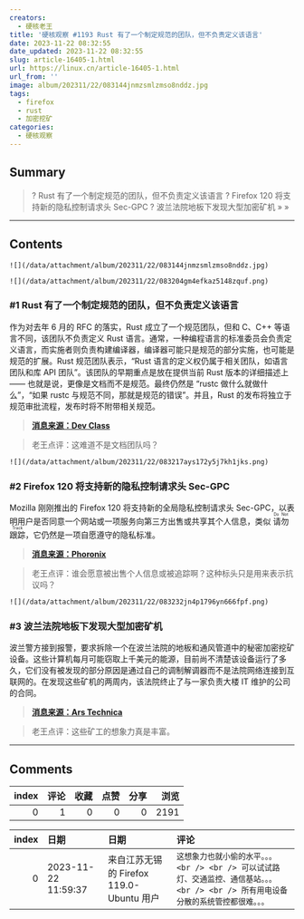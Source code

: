 ```yaml
---
creators:
  - 硬核老王
title: '硬核观察 #1193 Rust 有了一个制定规范的团队，但不负责定义该语言'
date: 2023-11-22 08:32:55
date_updated: 2023-11-22 08:32:55
slug: article-16405-1.html
url: https://linux.cn/article-16405-1.html
url_from: ''
image: album/202311/22/083144jnmzsmlzmso8nddz.jpg
tags:
  - firefox
  - rust
  - 加密挖矿
categories:
  - 硬核观察
---
```


## Summary

> ? Rust 有了一个制定规范的团队，但不负责定义该语言
> ? Firefox 120 将支持新的隐私控制请求头 Sec-GPC
> ? 波兰法院地板下发现大型加密矿机
> » 
> »

***

<!-- more -->

## Contents

`![](/data/attachment/album/202311/22/083144jnmzsmlzmso8nddz.jpg)`

`![](/data/attachment/album/202311/22/083204gm4efkaz5148zquf.png)`

### #1 Rust 有了一个制定规范的团队，但不负责定义该语言

作为对去年 6 月的 RFC 的落实，Rust 成立了一个规范团队，但和 C、C++ 等语言不同，该团队不负责定义 Rust 语言。通常，一种编程语言的标准委员会负责定义语言，而实施者则负责构建编译器，编译器可能只是规范的部分实施，也可能是规范的扩展。Rust 规范团队表示，“Rust 语言的定义权仍属于相关团队，如语言团队和库 API 团队”。该团队的早期重点是放在提供当前 Rust 版本的详细描述上 —— 也就是说，更像是文档而不是规范。最终仍然是 “rustc 做什么就做什么”，“如果 rustc 与规范不同，那就是规范的错误”。并且，Rust 的发布将独立于规范审批流程，发布时将不附带相关规范。

> 
> **[消息来源：Dev Class](https://devclass.com/2023/11/17/rust-now-has-a-specification-team-but-it-will-not-define-the-language/)**
> 
> 
> 

> 
> 老王点评：这难道不是文档团队吗？
> 
> 
> 

`![](/data/attachment/album/202311/22/083217ays172y5j7kh1jks.png)`

### #2 Firefox 120 将支持新的隐私控制请求头 Sec-GPC

Mozilla 刚刚推出的 Firefox 120 将支持新的全局隐私控制请求头 Sec-GPC，以表明用户是否同意一个网站或一项服务向第三方出售或共享其个人信息，类似 <ruby> 请勿跟踪 <rt>  Do Not Track </rt></ruby>，它仍然是一项自愿遵守的隐私标准。

> 
> **[消息来源：Phoronix](https://www.phoronix.com/news/Firefox-120-Available)**
> 
> 
> 

> 
> 老王点评：谁会愿意被出售个人信息或被追踪啊？这种标头只是用来表示抗议吗？
> 
> 
> 

`![](/data/attachment/album/202311/22/083232jn4p1796yn666fpf.png)`

### #3 波兰法院地板下发现大型加密矿机

波兰警方接到报警，要求拆除一个在波兰法院的地板和通风管道中的秘密加密挖矿设备。这些计算机每月可能窃取上千美元的能源，目前尚不清楚该设备运行了多久，它们没有被发现的部分原因是通过自己的调制解调器而不是法院网络连接到互联网的。在发现这些矿机的两周内，该法院终止了与一家负责大楼 IT 维护的公司的合同。

> 
> **[消息来源：Ars Technica](https://arstechnica.com/tech-policy/2023/11/secret-cryptomining-rig-found-hidden-in-the-floors-of-a-polish-court/)**
> 
> 
> 

> 
> 老王点评：这些矿工的想象力真是丰富。
> 
> 
>

***

## Comments


|   index |   评论 |   收藏 |   点赞 |   分享 |   浏览 |
|--------:|-------:|-------:|-------:|-------:|-------:|
|       0 |      1 |      0 |      0 |      0 |   2191 |

|   index | 日期                | 日期                                     | 评论                                                                                                                                   |
|--------:|:--------------------|:-----------------------------------------|:---------------------------------------------------------------------------------------------------------------------------------------|
|       0 | 2023-11-22 11:59:37 | 来自江苏无锡的 Firefox 119.0-Ubuntu 用户 | `这想象力也就小偷的水平。。。<br /> <br /> 可以试试路灯、交通监控、通信基站。。。<br /> <br /> 所有用电设备分散的系统管控都很难。。。` |

